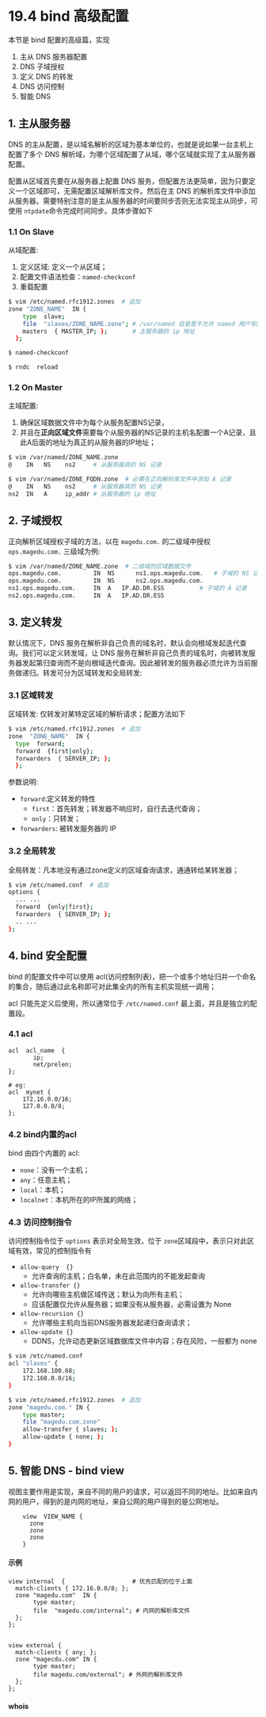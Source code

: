# 19.4 bind 高级配置
本节是 bind 配置的高级篇，实现
1. 主从 DNS 服务器配置
2. DNS  子域授权
3. 定义 DNS 的转发
4. DNS 访问控制
5. 智能 DNS

## 1. 主从服务器
DNS 的主从配置，是以域名解析的区域为基本单位的，也就是说如果一台主机上配置了多个 DNS 解析域，为哪个区域配置了从域，哪个区域就实现了主从服务器配置。

配置从区域首先要在从服务器上配置 DNS 服务，但配置方法更简单，因为只要定义一个区域即可，无需配置区域解析库文件。然后在主 DNS 的解析库文件中添加从服务器。需要特别注意的是主从服务器的时间要同步否则无法实现主从同步，可使用 `ntpdate`命令完成时间同步。具体步骤如下

### 1.1 On Slave
从域配置:
1. 定义区域: 定义一个从区域；
2. 配置文件语法检查：`named-checkconf`
3. 重载配置

```bash
$ vim /etc/named.rfc1912.zones  # 追加
zone "ZONE_NAME"  IN {
    type  slave;
    file  "slaves/ZONE_NAME.zone"; # /var/named 目录是不允许 named 用户写的
    masters  { MASTER_IP; };       # 主服务器的 ip 地址
  };

$ named-checkconf

$ rndc  reload
```

### 1.2 On Master
主域配置:
1. 确保区域数据文件中为每个从服务配置NS记录，
2. 并且在**正向区域文件**需要每个从服务器的NS记录的主机名配置一个A记录，且此A后面的地址为真正的从服务器的IP地址；

```bash
$ vim /var/named/ZONE_NAME.zone
@    IN   NS    ns2     # 从服务器具的 NS 记录

$ vim /var/named/ZONE_FQDN.zone  # 必需在正向解析库文件中添加 A 记录
@    IN   NS    ns2     # 从服务器具的 NS 记录
ns2  IN   A     ip_addr # 从服务器的 ip 地址
```

## 2. 子域授权
正向解析区域授权子域的方法，以在 `magedu.com.` 的二级域中授权 `ops.magedu.com.` 三级域为例:

```bash
$ vim /var/named/ZONE_NAME.zone  # 二级域的区域数据文件
ops.magedu.com. 		IN 	NS  	ns1.ops.magedu.com.   # 子域的 NS 记录
ops.magedu.com. 		IN 	NS  	ns2.ops.magedu.com.
ns1.ops.magedu.com. 	IN 	A 	IP.AD.DR.ESS          # 子域的 A 记录
ns2.ops.magedu.com. 	IN 	A 	IP.AD.DR.ESS
```

## 3. 定义转发
默认情况下，DNS 服务在解析非自己负责的域名时，默认会向根域发起迭代查询。我们可以定义转发域，让 DNS 服务在解析非自己负责的域名时，向被转发服务器发起第归查询而不是向根域迭代查询。因此被转发的服务器必须允许为当前服务做递归。转发可分为区域转发和全局转发:

### 3.1 区域转发
区域转发: 仅转发对某特定区域的解析请求；配置方法如下

```bash
$ vim /etc/named.rfc1912.zones  # 追加
zone  "ZONE_NAME"  IN {
  type  forward;
  forward  {first|only};
  forwarders  { SERVER_IP; };
  };
```
参数说明:
- `forward`:定义转发的特性
	- `first`：首先转发；转发器不响应时，自行去迭代查询；
	- `only`：只转发；
- `forwarders`: 被转发服务器的 IP

### 3.2 全局转发
全局转发：凡本地没有通过zone定义的区域查询请求，通通转给某转发器；

```bash
$ vim /etc/named.conf  # 追加
options {
  ... ...
  forward  {only|first};
  forwarders  { SERVER_IP; };
  .. ...
};
```

## 4. bind 安全配置
bind 的配置文件中可以使用 acl(访问控制列表)，把一个或多个地址归并一个命名的集合，随后通过此名称即可对此集全内的所有主机实现统一调用；

acl 只能先定义后使用，所以通常位于 `/etc/named.conf` 最上面，并且是独立的配置段。
### 4.1 acl

```
acl  acl_name  {
       ip;
       net/prelen;
};

# eg:
acl  mynet {
	172.16.0.0/16;
	127.0.0.0/8;
};
```

### 4.2 bind内置的acl
bind 由四个内置的 acl:
- `none`：没有一个主机；
- `any`：任意主机；
- `local`：本机；
- `localnet`：本机所在的IP所属的网络；

### 4.3 访问控制指令
访问控制指令位于 `options` 表示对全局生效，位于 `zone`区域段中，表示只对此区域有效，常见的控制指令有
- `allow-query  {}`  
    - 允许查询的主机；白名单，未在此范围内的不能发起查询
- `allow-transfer {}`  
    - 允许向哪些主机做区域传送；默认为向所有主机；
    - 应该配置仅允许从服务器；如果没有从服务器，必需设置为 None
- `allow-recursion {}`
    - 允许哪些主机向当前DNS服务器发起递归查询请求；
- `allow-update {}`
    - DDNS，允许动态更新区域数据库文件中内容；存在风险，一般都为 none

```bash
$ vim /etc/named.conf
acl "slaves" {
    172.168.100.68;
    172.168.0.0/16;
}

$ vim /etc/named.rfc1912.zones  # 追加
zone "magedu.com." IN {
    type master;
    file "magedu.com.zone"
    allow-transfer { slaves; };
    allow-update { none; };
}
```

## 5. 智能 DNS - bind view
视图主要作用是实现，来自不同的用户的请求，可以返回不同的地址。比如来自内网的用户，得到的是内网的地址，来自公网的用户得到的是公网地址。
```
	view  VIEW_NAME {
	  zone
	  zone
	  zone
	}
```

#### 示例
```
view internal  {                   # 优先匹配的位于上面
  match-clients { 172.16.0.0/8; };
  zone "magedu.com"  IN {
	   type master;
	   file  "magedu.com/internal"; # 内网的解析库文件
  };
};


view external {
  match-clients { any; };
  zone "magecdu.com" IN {
	   type master;
	   file magedu.com/external"; # 外网的解析库文件
  };
};
```

#### whois
